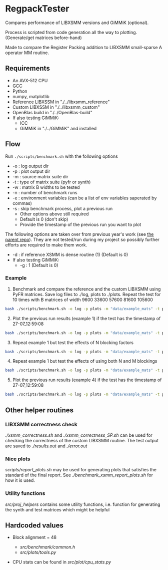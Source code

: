 # RegpackTester
Compares performance of LIBXSMM versions and GiMMiK (optional).

Process is scripted from code generation all the way to plotting. (Generate/get matrices before-hand)

Made to compare the Register Packing addition to LIBXSMM small-sparse A operator MM routine.

## Requirements
 - An AVX-512 CPU
 - GCC
 - Python
 - numpy, matplotlib
 - Reference LIBXSSM in "./../libxsmm_reference"
 - Custom LIBXSSM in "./../libxsmm_custom"
 - OpenBlas build in "./../OpenBlas-build"
 - If also testing GiMMiK:
    - ICC
    - GiMMiK in "./../GiMMiK" and installed

## Flow
Run `./scripts/benchmark.sh` with the following options
  - -o : log output dir
  - -p : plot output dir
  - -m : source matrix suite dir
  - -t : type of matrix suite (pyfr or synth)
  - -w : matrix B widths to be tested
  - -n : number of benchmark runs
  - -e : environment variables (can be a list of env variables saperated by commas)
  - -s : skip benchmark process, plot a previous run
    - Other options above still required
    - Default is 0 (don't skip)
    - Provide the timestamp of the previous run you want to plot
  
The following options are taken over from previous year's work (see [the parent repo](https://github.com/mahudu97/RegpackTester)). They are not tested/run during my project so possibly further efforts are required to make them work.

  - -d : if reference XSMM is dense routine (1) (Default is 0)
  - If also testing GiMMiK:
    - -g : 1 (Default is 0)

### Example

1. Benchmark and compare the reference and the custom LIBXSMM using PyFR matrices. Save log files to ./log, plots to ./plots. Repeat the test for 10 times with B matrices of width 9600 33600 57600 81600 105600

```bash
bash ./scripts/benchmark.sh -o log -p plots -m "data/example_mats" -t pyfr -n 10 -w "9600 33600 57600 81600 105600"
```

2. Plot the previous run results (example 1) if the test has the timestamp of 27-07_12:59:08

```bash
bash ./scripts/benchmark.sh -o log -p plots -m "data/example_mats" -t pyfr -n 10 -w "9600 33600 57600 81600 105600" -s "27-07_12:59:08"
```

3. Repeat example 1 but test the effects of N blocking factors

```bash
bash ./scripts/benchmark.sh -o log -p plots -m "data/example_mats" -t pyfr -n 10 -w "9600 33600 57600 81600 105600" -e "N_BLOCKING=1,N_BLOCKING=2,N_BLOCKING=3"
```

4. Repeat example 1 but test the effects of using both N and M blockings

```bash
bash ./scripts/benchmark.sh -o log -p plots -m "data/example_mats" -t pyfr -n 10 -w "9600 33600 57600 81600 105600" -e "N_BLOCKING=1 M_BLOCKING=1,N_BLOCKING=1 M_BLOCKING=31,N_BLOCKING=2 M_BLOCKING=15,N_BLOCKING=3 M_BLOCKING=9"
```

5. Plot the previous run results (example 4) if the test has the timestamp of 27-07_12:59:08

```bash
bash ./scripts/benchmark.sh -o log -p plots -m "data/example_mats" -t pyfr -n 10 -w "9600 33600 57600 81600 105600" -e "N_BLOCKING=1 M_BLOCKING=1,N_BLOCKING=1 M_BLOCKING=31,N_BLOCKING=2 M_BLOCKING=15,N_BLOCKING=3 M_BLOCKING=9" -s "27-07_12:59:08"
```

## Other helper routines

### LIBXSMM correctness check

*./xsmm_correctness.sh* and *./xsmm_correctness_SP.sh* can be used for checking the correctness of the custom LIBXSMM routine. The test output are saved to *./results.out* and *./error.out*

### Nice plots

*scripts/report_plots.sh* may be used for generating plots that satisfies the standard of the final report. See *./benchmark_xsmm_report_plots.sh* for how it is used.

### Utility functions

*src/proj_helpers* contains some utility functions, i.e. function for generating the synth and test matrices which might be helpful


## Hardcoded values
- Block alignment = 48
  - *src/benchmark/common.h*
  - *src/plots/tools.py*

- CPU stats can be found in *src/plot/cpu_stats.py*
